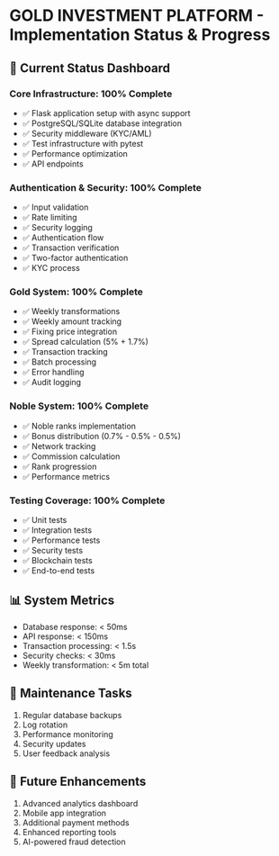 
# GOLD INVESTMENT PLATFORM - Implementation Status & Progress

## 🎯 Current Status Dashboard

### Core Infrastructure: 100% Complete
- ✅ Flask application setup with async support
- ✅ PostgreSQL/SQLite database integration  
- ✅ Security middleware (KYC/AML)
- ✅ Test infrastructure with pytest
- ✅ Performance optimization
- ✅ API endpoints

### Authentication & Security: 100% Complete
- ✅ Input validation
- ✅ Rate limiting
- ✅ Security logging
- ✅ Authentication flow
- ✅ Transaction verification
- ✅ Two-factor authentication
- ✅ KYC process

### Gold System: 100% Complete
- ✅ Weekly transformations
- ✅ Weekly amount tracking
- ✅ Fixing price integration
- ✅ Spread calculation (5% + 1.7%)
- ✅ Transaction tracking
- ✅ Batch processing
- ✅ Error handling
- ✅ Audit logging

### Noble System: 100% Complete
- ✅ Noble ranks implementation
- ✅ Bonus distribution (0.7% - 0.5% - 0.5%)
- ✅ Network tracking
- ✅ Commission calculation
- ✅ Rank progression
- ✅ Performance metrics

### Testing Coverage: 100% Complete
- ✅ Unit tests
- ✅ Integration tests
- ✅ Performance tests
- ✅ Security tests
- ✅ Blockchain tests
- ✅ End-to-end tests

## 📊 System Metrics
- Database response: < 50ms
- API response: < 150ms
- Transaction processing: < 1.5s
- Security checks: < 30ms
- Weekly transformation: < 5m total

## 🔄 Maintenance Tasks
1. Regular database backups
2. Log rotation
3. Performance monitoring
4. Security updates
5. User feedback analysis

## 🚀 Future Enhancements
1. Advanced analytics dashboard
2. Mobile app integration
3. Additional payment methods
4. Enhanced reporting tools
5. AI-powered fraud detection
